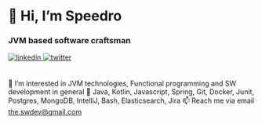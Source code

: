 <h1>👋 Hi, I’m Speedro</h1>
<h3>JVM based software craftsman</h3>
<a href="#" target="_blank">
<img src=https://img.shields.io/badge/linkedin-%2300acee.svg?color=405DE6&style=for-the-badge&logo=linkedin&logoColor=white alt=linkedin style="margin-bottom: 5px;" />
</a>
<a href="#" target="_blank">
<img src=https://img.shields.io/badge/twitter-%2300acee.svg?color=1DA1F2&style=for-the-badge&logo=twitter&logoColor=white alt=twitter style="margin-bottom: 5px;" />
</a>
<br />
<br />
 
👀 I’m interested in JVM technologies, Functional programming and SW development in general
:robot: Java, Kotlin, Javascript, Spring, Git, Docker, Junit, Postgres, MongoDB, IntelliJ, Bash, Elasticsearch, Jira
📫 Reach me via email the.swdev@gmail.com
